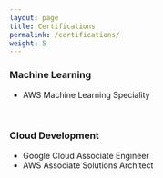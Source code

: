 ```yaml
---
layout: page
title: Certifications
permalink: /certifications/
weight: 5
---
```


###  Machine Learning  <br>
<ul>
    
<li> AWS Machine Learning Speciality </li>
</ul> <br>
    
###  Cloud Development  <br>
<ul>
    
<li> Google Cloud Associate Engineer </li>
<li> AWS Associate Solutions Architect </li>
</ul>
<br>